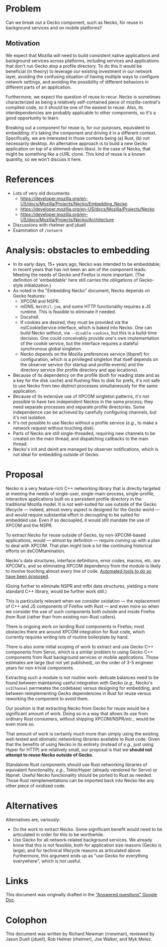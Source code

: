 # Problem

Can we break out a Gecko component, such as Necko, for reuse in background services and on mobile platforms?

## Motivation

We expect that Mozilla will need to build consistent native applications and background services across platforms, including services and applications that don't run Gecko atop a profile directory. To do this it would be beneficial (in theory) to leverage our existing investment in our network layer, avoiding the confusing situation of having multiple ways to configure network settings, and avoiding the possibility of different behaviors in different parts of an application.

Furthermore, we expect the question of reuse to recur. Necko is sometimes characterized as being a relatively self-contained piece of mozilla-central's compiled code, so it should be one of the easiest to reuse. Also, its interdependencies are probably applicable to other components, so it's a good opportunity to learn.

Breaking out a component for reuse is, for our purposes, equivalent to embedding: it's taking the component and driving it in a different context. Specifically, we are interested in those contexts being (a) Rust, (b) not necessarily desktop. An alternative approach is to build a new Gecko application on top of a slimmed-down libxul. In the case of Necko, that might be something like a cURL clone. This kind of reuse is a known quantity, so we won't discuss it here.

# References

* Lots of very old documents:
  * <https://developer.mozilla.org/en-US/docs/Mozilla/Projects/Necko/Embedding_Necko>
  * <https://developer.mozilla.org/en-US/docs/Mozilla/Projects/Necko>
  * <https://developer.mozilla.org/en-US/docs/Mozilla/Projects/Necko/Architecture> 
* Discussions with rhelmer and jduell
* Examination of `/netwerk`

# Analysis: obstacles to embedding

* In its early days, 15+ years ago, Necko was intended to be embeddable; in recent years that has not been an aim of the component leads. Meeting the needs of Gecko and Firefox is more important. (The definition of 'embeddable' here still carries the obligations of Gecko-style initialization.)
* As noted in the "Embedding Necko" document, Necko depends on Gecko features:
  - XPCOM and NSPR.
  - mDNS, `NetUtil.jsm`, and some HTTP functionality requires a JS runtime. This is feasible to eliminate if needed.
  - Docshell.
  - If cookies are desired, they must be provided via the nsICookieService interface, which is baked into Necko. One can build Necko without, via `--disable-cookies`, but this is a build-time decision. One could conceivably provide one's own implementation of the cookie service, but the interface requires a stateful synchronous global singleton.
  - Necko depends on the Mozilla preferences service (libpref) for configuration, which is a privileged singleton that itself depends on the observer service (for startup and profile events) and the directory service (for profile directory and app locations).
* Because of its dependency on the profile (both for reading state and as a key for the disk cache) and flushing files to disk for prefs, it's not safe to use Necko from two distinct processes simultaneously for the same application.
* Because of its extensive use of XPCOM singleton patterns, it's not possible to have two independent Neckos in the same process; they need separate processes and separate profile directories. Some independence can be achieved by carefully configuring channels, but it's not isolation.
* It's not possible to use Necko without a profile service (*e.g.*, to make a network request without touching disk).
* Parts of Necko are still single-threaded, requiring new channels to be created on the main thread, and dispatching callbacks to the main thread.
* Necko's init and deinit are managed by observer notifications, which is not ideal for embedding outside of Gecko.

# Proposal

Necko is a very feature-rich C++ networking library that is directly targeted at meeting the needs of single-user, single-main-process, single-profile, interactive applications built on a persistent profile directory in the traditional Mozilla model. It is not well-suited for use outside of the Gecko lifecycle — indeed, almost every aspect is designed for the Gecko world — and would require substantial effort in decoupling to be suited for embedded use. Even if so decoupled, it would still mandate the use of XPCOM and the NSPR.

To extract Necko for reuse outside of Gecko, by non-XPCOM-based applications, would — almost by definition — require coming up with a plan to deal with XPCOM. That plan might look a lot like continuing historical efforts on deCOMtamination.

Necko's data structures, interface definitions, error codes, macros, etc. *are* XPCOM's, and so eliminating XPCOM dependency from the module is likely to involve touching almost every line of code. [Automated tools to do so have been proposed](https://brendaneich.com/2006/10/mozilla-2/).

(Going further to eliminate NSPR and mfbt data structures, yielding a more standard C++ library, would be further work still.)

This is particularly relevant when we consider oxidation — the replacement of C++ and JS components of Firefox with Rust — and even more so when we consider the use of such components both outside and inside Firefox *from* Rust (rather than from existing non-Rust callers).

There is ongoing work on landing Rust components in Firefox; most obstacles there are around XPCOM integration for Rust code, which currently requires writing lots of routine boilerplate by hand.

There is also some initial scoping of work to extract and use Gecko C++ components from Servo, which is a similar problem to using Gecko C++ components from Rust background services or mobile applications. Those estimates are large (but not yet published), on the order of 3-5 engineer years for non-trivial components.

Extracting such a module is not routine work: delicate balances need to be found between maintaining useful integration with Gecko (*e.g.*, Necko's `nsIChannel` permeates the codebase) versus designing for embedding, and between reimplementing Gecko dependencies in Rust for reuse versus reworking the component to avoid them.

Our position is that extracting Necko from Gecko for reuse would be a significant amount of work. Doing so in a way that allows its use from ordinary Rust consumers, without shipping XPCOM/NSPR/*etc*., would be even more so.

That amount of work is certainly much more than simply using the existing well-tested and idiomatic networking libraries available to Rust code. Given that the benefits of using Necko in its entirety (instead of *e.g.*, just using Hyper for HTTP) are relatively small, our proposal is that we **should not attempt to reuse Necko outside of Gecko**.

Standalone Rust components should use Rust networking libraries of equivalent functionality, *e.g.*, Tokio/Hyper (already vendored for Servo) or libpnet. Useful Necko functionality should be ported to Rust as needed. Those Rust reimplementations can be imported back into Necko like any other piece of oxidized code.

# Alternatives

Alternatives are, variously:

* Do the work to extract Necko. Some significant benefit would need to be articulated in order for this to be worthwhile.
* Use Gecko for all network-related background services. We already know that this is not feasible, both for application size reasons (Gecko is large), and for technical lifecycle reasons as articulated above. Furthermore, this argument ends up as "use Gecko for everything everywhere", which is not useful.

# Links

This document was originally drafted in the ["Answered questions" Google Doc](https://docs.google.com/document/d/1RIMbe0yJGNywFTf1n5ka35JpLtrkE3lHz8iip6jH_VE/edit#).

# Colophon

This document was written by Richard Newman (rnewman), reviewed by Jason Duell (jduell), Rob Helmer (rhelmer), Joe Walker, and Myk Melez.
